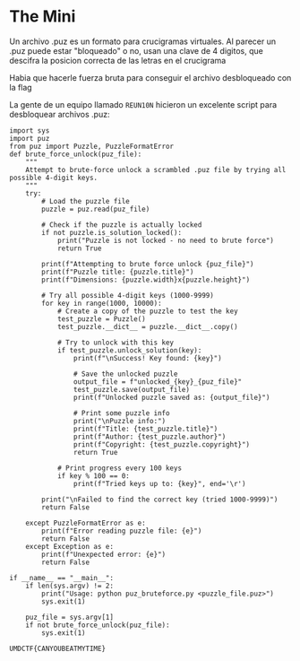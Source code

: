 # The Mini

Un archivo .puz es un formato para crucigramas virtuales. Al parecer un .puz puede estar "bloqueado" o no, usan una clave de 4 digitos, que descifra la posicion correcta de las letras en el crucigrama 

Habia que hacerle fuerza bruta para conseguir el archivo desbloqueado con la flag

La gente de un equipo llamado `REUN10N` hicieron un excelente script para desbloquear archivos .puz:

```
import sys
import puz
from puz import Puzzle, PuzzleFormatError
def brute_force_unlock(puz_file):
    """
    Attempt to brute-force unlock a scrambled .puz file by trying all possible 4-digit keys.
    """
    try:
        # Load the puzzle file
        puzzle = puz.read(puz_file)
        
        # Check if the puzzle is actually locked
        if not puzzle.is_solution_locked():
            print("Puzzle is not locked - no need to brute force")
            return True
        
        print(f"Attempting to brute force unlock {puz_file}")
        print(f"Puzzle title: {puzzle.title}")
        print(f"Dimensions: {puzzle.width}x{puzzle.height}")
        
        # Try all possible 4-digit keys (1000-9999)
        for key in range(1000, 10000):
            # Create a copy of the puzzle to test the key
            test_puzzle = Puzzle()
            test_puzzle.__dict__ = puzzle.__dict__.copy()
            
            # Try to unlock with this key
            if test_puzzle.unlock_solution(key):
                print(f"\nSuccess! Key found: {key}")
                
                # Save the unlocked puzzle
                output_file = f"unlocked_{key}_{puz_file}"
                test_puzzle.save(output_file)
                print(f"Unlocked puzzle saved as: {output_file}")
                
                # Print some puzzle info
                print("\nPuzzle info:")
                print(f"Title: {test_puzzle.title}")
                print(f"Author: {test_puzzle.author}")
                print(f"Copyright: {test_puzzle.copyright}")
                return True
            
            # Print progress every 100 keys
            if key % 100 == 0:
                print(f"Tried keys up to: {key}", end='\r')
        
        print("\nFailed to find the correct key (tried 1000-9999)")
        return False
    
    except PuzzleFormatError as e:
        print(f"Error reading puzzle file: {e}")
        return False
    except Exception as e:
        print(f"Unexpected error: {e}")
        return False

if __name__ == "__main__":
    if len(sys.argv) != 2:
        print("Usage: python puz_bruteforce.py <puzzle_file.puz>")
        sys.exit(1)
    
    puz_file = sys.argv[1]
    if not brute_force_unlock(puz_file):
        sys.exit(1)
```

`UMDCTF{CANYOUBEATMYTIME}`
